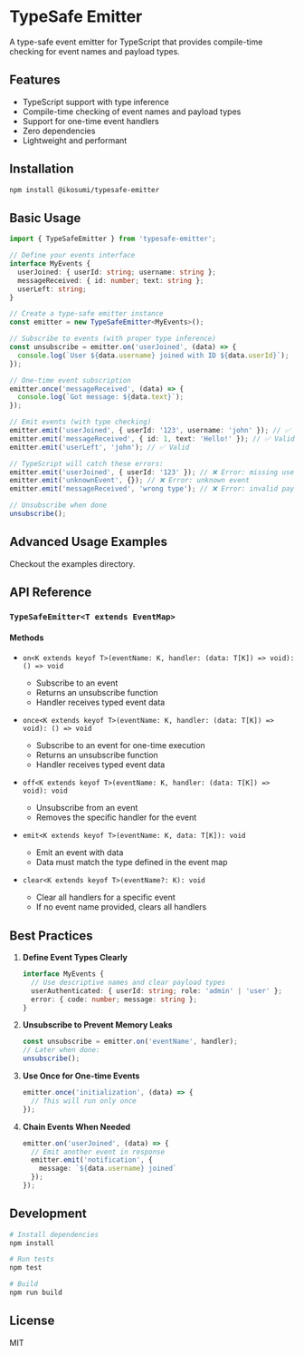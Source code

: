 # TypeSafe Emitter

A type-safe event emitter for TypeScript that provides compile-time checking for event names and payload types.

## Features

- TypeScript support with type inference
- Compile-time checking of event names and payload types
- Support for one-time event handlers
- Zero dependencies
- Lightweight and performant

## Installation

```bash
npm install @ikosumi/typesafe-emitter
```

## Basic Usage

```typescript
import { TypeSafeEmitter } from 'typesafe-emitter';

// Define your events interface
interface MyEvents {
  userJoined: { userId: string; username: string };
  messageReceived: { id: number; text: string };
  userLeft: string;
}

// Create a type-safe emitter instance
const emitter = new TypeSafeEmitter<MyEvents>();

// Subscribe to events (with proper type inference)
const unsubscribe = emitter.on('userJoined', (data) => {
  console.log(`User ${data.username} joined with ID ${data.userId}`);
});

// One-time event subscription
emitter.once('messageReceived', (data) => {
  console.log(`Got message: ${data.text}`);
});

// Emit events (with type checking)
emitter.emit('userJoined', { userId: '123', username: 'john' }); // ✅ Valid
emitter.emit('messageReceived', { id: 1, text: 'Hello!' }); // ✅ Valid
emitter.emit('userLeft', 'john'); // ✅ Valid

// TypeScript will catch these errors:
emitter.emit('userJoined', { userId: '123' }); // ❌ Error: missing username
emitter.emit('unknownEvent', {}); // ❌ Error: unknown event
emitter.emit('messageReceived', 'wrong type'); // ❌ Error: invalid payload type

// Unsubscribe when done
unsubscribe();
```

## Advanced Usage Examples

Checkout the examples directory.

## API Reference

### `TypeSafeEmitter<T extends EventMap>`

#### Methods

- `on<K extends keyof T>(eventName: K, handler: (data: T[K]) => void): () => void`
  - Subscribe to an event
  - Returns an unsubscribe function
  - Handler receives typed event data

- `once<K extends keyof T>(eventName: K, handler: (data: T[K]) => void): () => void`
  - Subscribe to an event for one-time execution
  - Returns an unsubscribe function
  - Handler receives typed event data

- `off<K extends keyof T>(eventName: K, handler: (data: T[K]) => void): void`
  - Unsubscribe from an event
  - Removes the specific handler for the event

- `emit<K extends keyof T>(eventName: K, data: T[K]): void`
  - Emit an event with data
  - Data must match the type defined in the event map

- `clear<K extends keyof T>(eventName?: K): void`
  - Clear all handlers for a specific event
  - If no event name provided, clears all handlers

## Best Practices

1. **Define Event Types Clearly**
   ```typescript
   interface MyEvents {
     // Use descriptive names and clear payload types
     userAuthenticated: { userId: string; role: 'admin' | 'user' };
     error: { code: number; message: string };
   }
   ```

2. **Unsubscribe to Prevent Memory Leaks**
   ```typescript
   const unsubscribe = emitter.on('eventName', handler);
   // Later when done:
   unsubscribe();
   ```

3. **Use Once for One-time Events**
   ```typescript
   emitter.once('initialization', (data) => {
     // This will run only once
   });
   ```

4. **Chain Events When Needed**
   ```typescript
   emitter.on('userJoined', (data) => {
     // Emit another event in response
     emitter.emit('notification', {
       message: `${data.username} joined`
     });
   });
   ```

## Development

```bash
# Install dependencies
npm install

# Run tests
npm test

# Build
npm run build
```

## License

MIT